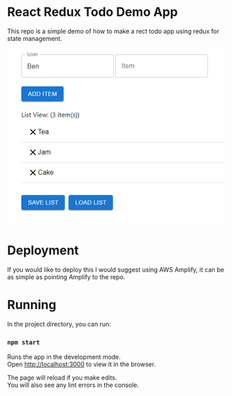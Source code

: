 # React Redux Todo Demo App
This repo is a simple demo of how to make a rect todo app using redux for state management.

![Demo Screenshot](demo.png)

# Deployment
If you would like to deploy this I would suggest using AWS Amplify, it can be as simple as pointing Amplify to the repo.

# Running

In the project directory, you can run:

### `npm start`

Runs the app in the development mode.\
Open [http://localhost:3000](http://localhost:3000) to view it in the browser.

The page will reload if you make edits.\
You will also see any lint errors in the console.